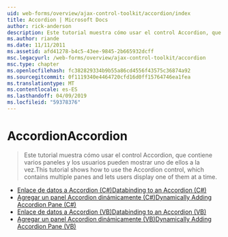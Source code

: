 ```yaml
---
uid: web-forms/overview/ajax-control-toolkit/accordion/index
title: Accordion | Microsoft Docs
author: rick-anderson
description: Este tutorial muestra cómo usar el control Accordion, que contiene varios paneles y los usuarios pueden mostrar uno de ellos a la vez.
ms.author: riande
ms.date: 11/11/2011
ms.assetid: afd41278-b4c5-43ee-9845-2b665932dcff
msc.legacyurl: /web-forms/overview/ajax-control-toolkit/accordion
msc.type: chapter
ms.openlocfilehash: fc382829334b9b55a86cd4556f43575c36874a92
ms.sourcegitcommit: 0f1119340e4464720cfd16d0ff15764746ea1fea
ms.translationtype: MT
ms.contentlocale: es-ES
ms.lasthandoff: 04/09/2019
ms.locfileid: "59378376"
---
```

# <a name="accordion"></a><span data-ttu-id="bf82d-103">Accordion</span><span class="sxs-lookup"><span data-stu-id="bf82d-103">Accordion</span></span>

> <span data-ttu-id="bf82d-104">Este tutorial muestra cómo usar el control Accordion, que contiene varios paneles y los usuarios pueden mostrar uno de ellos a la vez.</span><span class="sxs-lookup"><span data-stu-id="bf82d-104">This tutorial shows how to use the Accordion control, which contains multiple panes and lets users display one of them at a time.</span></span>


- [<span data-ttu-id="bf82d-105">Enlace de datos a Accordion (C#)</span><span class="sxs-lookup"><span data-stu-id="bf82d-105">Databinding to an Accordion (C#)</span></span>](databinding-to-an-accordion-cs.md)
- [<span data-ttu-id="bf82d-106">Agregar un panel Accordion dinámicamente (C#)</span><span class="sxs-lookup"><span data-stu-id="bf82d-106">Dynamically Adding Accordion Pane (C#)</span></span>](dynamically-adding-an-accordion-pane-cs.md)
- [<span data-ttu-id="bf82d-107">Enlace de datos a Accordion (VB)</span><span class="sxs-lookup"><span data-stu-id="bf82d-107">Databinding to an Accordion (VB)</span></span>](databinding-to-an-accordion-vb.md)
- [<span data-ttu-id="bf82d-108">Agregar un panel Accordion dinámicamente (VB)</span><span class="sxs-lookup"><span data-stu-id="bf82d-108">Dynamically Adding Accordion Pane (VB)</span></span>](dynamically-adding-an-accordion-pane-vb.md)
